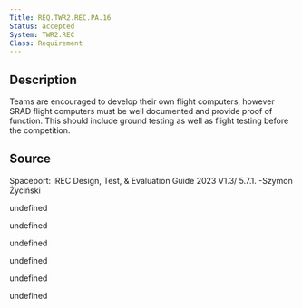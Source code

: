 ```yaml
---
Title: REQ.TWR2.REC.PA.16
Status: accepted
System: TWR2.REC
Class: Requirement
---
```


## Description

Teams are encouraged to develop their own flight computers, however SRAD flight
computers must be well documented and provide proof of function. This should
include ground testing as well as flight testing before the competition.

## Source

Spaceport: IREC Design, Test, & Evaluation Guide 2023 V1.3/ 5.7.1. -Szymon Życiński


undefined

undefined

undefined

undefined

undefined

undefined